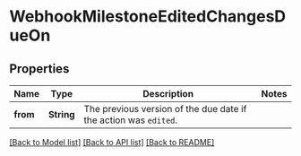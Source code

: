 # WebhookMilestoneEditedChangesDueOn

## Properties

Name | Type | Description | Notes
------------ | ------------- | ------------- | -------------
**from** | **String** | The previous version of the due date if the action was `edited`. | 

[[Back to Model list]](../README.md#documentation-for-models) [[Back to API list]](../README.md#documentation-for-api-endpoints) [[Back to README]](../README.md)


